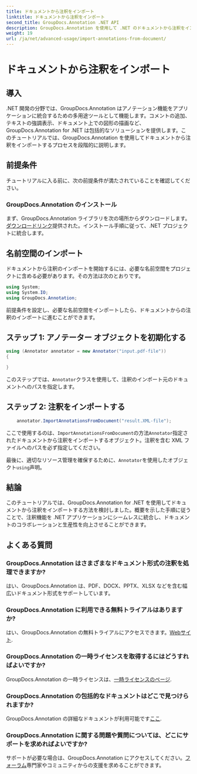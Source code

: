 ```yaml
---
title: ドキュメントから注釈をインポート
linktitle: ドキュメントから注釈をインポート
second_title: GroupDocs.Annotation .NET API
description: GroupDocs.Annotation を使用して .NET のドキュメントから注釈をインポートする方法を学びます。シームレスな統合については、段階的なチュートリアルに従ってください。
weight: 19
url: /ja/net/advanced-usage/import-annotations-from-document/
---
```


# ドキュメントから注釈をインポート

## 導入
.NET 開発の分野では、GroupDocs.Annotation はアノテーション機能をアプリケーションに統合するための多用途ツールとして機能します。コメントの追加、テキストの強調表示、ドキュメント上での図形の描画など、GroupDocs.Annotation for .NET は包括的なソリューションを提供します。このチュートリアルでは、GroupDocs.Annotation を使用してドキュメントから注釈をインポートするプロセスを段階的に説明します。
## 前提条件
チュートリアルに入る前に、次の前提条件が満たされていることを確認してください。
### GroupDocs.Annotation のインストール
まず、GroupDocs.Annotation ライブラリを次の場所からダウンロードします。[ダウンロードリンク](https://releases.groupdocs.com/annotation/net/)提供された。インストール手順に従って、.NET プロジェクトに統合します。

## 名前空間のインポート
ドキュメントから注釈のインポートを開始するには、必要な名前空間をプロジェクトに含める必要があります。その方法は次のとおりです。

```csharp
using System;
using System.IO;
using GroupDocs.Annotation;
```

前提条件を設定し、必要な名前空間をインポートしたら、ドキュメントからの注釈のインポートに進むことができます。
## ステップ 1: アノテーター オブジェクトを初期化する
```csharp
using (Annotator annotator = new Annotator("input.pdf-file"))
{

}
```
このステップでは、`Annotator`クラスを使用して、注釈のインポート元のドキュメントへのパスを指定します。
## ステップ 2: 注釈をインポートする
```csharp
	annotator.ImportAnnotationsFromDocument("result.XML-file");
```
ここで使用するのは、`ImportAnnotationsFromDocument`の方法`Annotator`指定されたドキュメントから注釈をインポートするオブジェクト。注釈を含む XML ファイルへのパスを必ず指定してください。

最後に、適切なリソース管理を確保するために、`Annotator`を使用したオブジェクト`using`声明。

## 結論
このチュートリアルでは、GroupDocs.Annotation for .NET を使用してドキュメントから注釈をインポートする方法を検討しました。概要を示した手順に従うことで、注釈機能を .NET アプリケーションにシームレスに統合し、ドキュメントのコラボレーションと生産性を向上させることができます。
## よくある質問
### GroupDocs.Annotation はさまざまなドキュメント形式の注釈を処理できますか?
はい、GroupDocs.Annotation は、PDF、DOCX、PPTX、XLSX などを含む幅広いドキュメント形式をサポートしています。
### GroupDocs.Annotation に利用できる無料トライアルはありますか?
はい、GroupDocs.Annotation の無料トライアルにアクセスできます。[Webサイト](https://releases.groupdocs.com/).
### GroupDocs.Annotation の一時ライセンスを取得するにはどうすればよいですか?
 GroupDocs.Annotation の一時ライセンスは、[一時ライセンスのページ](https://purchase.groupdocs.com/temporary-license/).
### GroupDocs.Annotation の包括的なドキュメントはどこで見つけられますか?
 GroupDocs.Annotation の詳細なドキュメントが利用可能です[ここ](https://tutorials.groupdocs.com/annotation/net/).
### GroupDocs.Annotation に関する問題や質問については、どこにサポートを求めればよいですか?
サポートが必要な場合は、GroupDocs.Annotation にアクセスしてください。[フォーラム](https://forum.groupdocs.com/c/annotation/10)専門家やコミュニティからの支援を求めることができます。